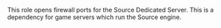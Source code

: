 This role opens firewall ports for the Source Dedicated Server. This is a dependency for game servers which run the Source engine.